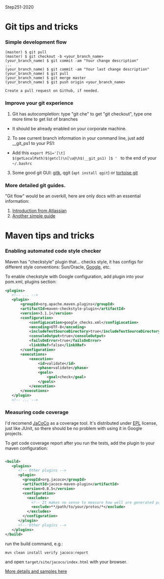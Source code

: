 Step251-2020
   
# Git tips and tricks
   
### Simple development flow
  
```
(master) $ git pull
(master) $ git checkout -b <your_branch_name>
(your_branch_name) $ git commit -am "Your change description"
...
(your_branch_name) $ git commit -am "Your last change description"
(your_branch_name) $ git pull
(your_branch_name) $ git merge master
(your_branch_name) $ git push origin <your_branch_name>

Create a pull request on Github, if needed.
```

### Improve your git experience

1. Git has autocompletion: type "git che<TAB>" to get "git checkout", type <TAB>
one more time to get list of branches
  * It should be already enabled on your corporate machine.
2. To see current branch information in your command line, just add __git_ps1 
to your PS1: 
  * Add this 
```export PS1='[\t] $(getLocalPath)$(getcl)\n[\u@\h$(__git_ps1) ]$ ' ``` to 
the end of your ```~/.bashrc```
3. Some good git GUI: [gitk](https://git-scm.com/docs/gitk), 
qgit (```apt install qgit```) or [tortoise git](https://tortoisegit.org/)


### More detailed git guides.

"Git flow" would be an overkill, here are only docs with an essential information:

1. [Introduction from Atlassian](https://www.atlassian.com/git/tutorials/comparing-workflows)
2. [Another simple guide](https://rogerdudler.github.io/git-guide/)

# Maven tips and tricks

### Enabling automated code style checker

Maven has "checkstyle" plugin that... checks style, it has configs for different style
conventions: Sun/Oracle, [Google](https://github.com/checkstyle/checkstyle/blob/master/src/main/resources/google_checks.xml), etc.

To enable checkstyle with Google configuration, add plugin into your pom.xml, plugins section: 

```xml
<plugins>
   <!-- ... -->
   <plugin>
       <groupId>org.apache.maven.plugins</groupId>
       <artifactId>maven-checkstyle-plugin</artifactId>
       <version>3.1.1</version>
       <configuration>
           <configLocation>google_checks.xml</configLocation>
           <encoding>UTF-8</encoding>
           <includeTestSourceDirectory>true</includeTestSourceDirectory>
           <consoleOutput>true</consoleOutput>
           <failsOnError>true</failsOnError>
           <linkXRef>false</linkXRef>
       </configuration>
       <executions>
           <execution>
               <id>validate</id>
               <phase>validate</phase>
               <goals>
                   <goal>check</goal>
               </goals>
           </execution>
       </executions>
   </plugin>
   <!-- ... -->   
```

### Measuring code coverage

I'd recomend [JaCoCo](https://en.wikipedia.org/wiki/Java_code_coverage_tools#JaCoCo) as a 
coverage tool. It's distributed under [EPL](https://en.wikipedia.org/wiki/Eclipse_Public_License) license,
just like JUnit, so there should be no problem with using it in Google projects.

To get code coverage report after you run the tests, add the plugin to your maven configuration:

```xml

<build>
   <plugins>
      <!-- Other plugins -->
      <plugin>
        <groupId>org.jacoco</groupId>
        <artifactId>jacoco-maven-plugin</artifactId>
        <version>0.8.5</version>
        <configuration>
          <excludes>
            <!-- It makes no sense to measure how well are generated protobuf files are covered  -->
            <exclude>**/path/to/your/protos/*</exclude>
          </excludes>
        </configuration>
      </plugin>
      <!-- Other plugins -->
   </plugins>
</build>
```
run the build command, e.g.:

```bash
mvn clean install verify jacoco:report 
```

and open ``` target/site/jacoco/index.html ``` with your browser.

[More details and samples here](https://www.baeldung.com/jacoco)
